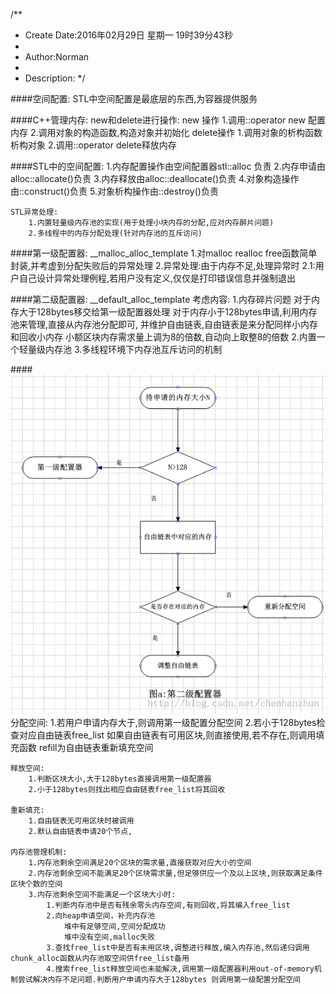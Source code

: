 /**
* Create Date:2016年02月29日 星期一 19时39分43秒
* 
* Author:Norman
* 
* Description: 
*/

####空间配置:
    STL中空间配置是最底层的东西,为容器提供服务

####C++管理内存:
    new和delete进行操作:
    new 操作
        1.调用::operator new 配置内存
        2.调用对象的构造函数,构造对象并初始化
    delete操作
        1.调用对象的析构函数析构对象
        2.调用::operator delete释放内存

####STL中的空间配置:
    1.内存配置操作由空间配置器stl::alloc 负责
    2.内存申请由alloc::allocate()负责
    3.内存释放由alloc::deallocate()负责
    4.对象构造操作由::construct()负责
    5.对象析构操作由::destroy()负责

    STL异常处理:
        1.内置轻量级内存池的实现(用于处理小块内存的分配,应对内存醉片问题)
        2.多线程中的内存分配处理(针对内存池的互斥访问)

####第一级配置器:
    __malloc_alloc_template 
    1.对malloc realloc free函数简单封装,并考虚到分配失败后的异常处理
    2.异常处理:由于内存不足,处理异常时
        2.1:用户自己设计异常处理例程,若用户没有定义,仅仅是打印错误信息并强制退出
    
####第二级配置器:
    __default_alloc_template 考虑内容:
        1.内存碎片问题
            对于内存大于128bytes移交给第一级配置器处理
            对于内存小于128bytes申请,利用内存池来管理,直接从内存池分配即可,
            并维护自由链表,自由链表是来分配同样小内存和回收小内存
            小额区块内存需求量上调为8的倍数,自动向上取整8的倍数
        2.内置一个轻量级内存池
        3.多线程环境下内存池互斥访问的机制

####![二级配置器处理流程](./image/SecondAllocators.png)
    分配空间:
        1.若用户申请内存大于,则调用第一级配置分配空间
        2.若小于128bytes检查对应自由链表free_list 如果自由链表有可用区块,则直接使用,若不存在,则调用填充函数 refill为自由链表重新填充空间

    释放空间:
        1.判断区块大小,大于128bytes直接调用第一级配置器
        2.小于128bytes则找出相应自由链表free_list将其回收

    重新填充:
        1.自由链表无可用区块时被调用
        2.默认自由链表申请20个节点,
    
    内存池管理机制:
        1.内存池剩余空间满足20个区块的需求量,直接获取对应大小的空间
        2.内存池剩余空间不能满足20个区块需求量,但足够供应一个及以上区块,则获取满足条件区块个数的空间
        3.内存池剩余空间不能满足一个区块大小时:
            1.判断内存池中是否有残余零头内存空间,有则回收,将其编入free_list
            2.向heap申请空间，补充内存池
                堆中有足够空间,空间分配成功
                堆中没有空间,malloc失败
            3.查找free_list中是否有未用区块,调整进行释放,编入内存池,然后递归调用chunk_alloc函数从内存池取空间供free_list备用
            4.搜索free_list释放空间也未能解决,调用第一级配置器利用out-of-memory机制尝试解决内存不足问题.判断用户申请内存大于128bytes 则调用第一级配置分配空间
